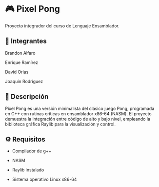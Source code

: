 # 🎮 Pixel Pong

Proyecto integrador del curso de Lenguaje Ensamblador.

## 👥 Integrantes

Brandon Alfaro

Enrique Ramírez

David Orias

Joaquín Rodríguez

## 🧩 Descripción

Pixel Pong es una versión minimalista del clásico juego Pong, programada en C++ con rutinas críticas en ensamblador x86-64 (NASM).
El proyecto demuestra la integración entre código de alto y bajo nivel, empleando la biblioteca gráfica Raylib para la visualización y control.

## ⚙ Requisitos

- Compilador de g++

- NASM

- Raylib instalado

- Sistema operativo Linux x86-64